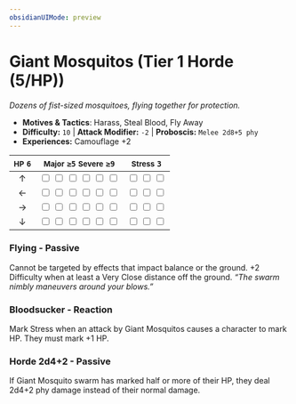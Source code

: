 ```yaml
---
obsidianUIMode: preview
---
```

# Giant Mosquitos (Tier 1 Horde (5/HP))

*Dozens of fist-sized mosquitoes, flying together for protection.*

- **Motives & Tactics**: Harass, Steal Blood, Fly Away
- **Difficulty:** `10` | **Attack Modifier:** `-2` | **Proboscis:** `Melee 2d8+5 phy`
- **Experiences:** Camouflage +2

| <small>HP</small> `6` | <small>Major</small> `≥5` <small>Severe</small> `≥9` | <small>Stress</small> `3` |
|:-:|:-:|:-:|
| ↑ |  <input type="checkbox" unchecked id="3452b74f"> <input type="checkbox" unchecked id="5d6d32b1"> <input type="checkbox" unchecked id="0af1b409"> <input type="checkbox" unchecked id="0a7bfca2"> <input type="checkbox" unchecked id="c3a9fb28"> <input type="checkbox" unchecked id="b4e8e2f1"> |  <input type="checkbox" unchecked id="3edf57c8"> <input type="checkbox" unchecked id="fbfa332a"> <input type="checkbox" unchecked id="5b6b509d"> |
| ← |  <input type="checkbox" unchecked id="b2bbc1b9"> <input type="checkbox" unchecked id="9fdbe951"> <input type="checkbox" unchecked id="83f86c7a"> <input type="checkbox" unchecked id="ee52c967"> <input type="checkbox" unchecked id="010b7f36"> <input type="checkbox" unchecked id="ad1e4e8e"> |  <input type="checkbox" unchecked id="d3dd77df"> <input type="checkbox" unchecked id="23eafcba"> <input type="checkbox" unchecked id="4a44b05f"> |
| → |  <input type="checkbox" unchecked id="a200cae5"> <input type="checkbox" unchecked id="12b06027"> <input type="checkbox" unchecked id="a64cb343"> <input type="checkbox" unchecked id="983e026a"> <input type="checkbox" unchecked id="5630f779"> <input type="checkbox" unchecked id="9d743bb6"> |  <input type="checkbox" unchecked id="dbad413f"> <input type="checkbox" unchecked id="bd270cb5"> <input type="checkbox" unchecked id="4e9de2ce"> |
| ↓ |  <input type="checkbox" unchecked id="5e038a37"> <input type="checkbox" unchecked id="b8cd8e4e"> <input type="checkbox" unchecked id="672812d9"> <input type="checkbox" unchecked id="480a1a23"> <input type="checkbox" unchecked id="0c6eca51"> <input type="checkbox" unchecked id="13c50e5c"> |  <input type="checkbox" unchecked id="8f24058e"> <input type="checkbox" unchecked id="f22300cf"> <input type="checkbox" unchecked id="3c929f06"> |

### Flying - Passive

Cannot be targeted by effects that impact balance or the ground. +2 Difficulty when at least a Very Close distance off the ground. *“The swarm nimbly maneuvers around your blows.”*

### Bloodsucker - Reaction

Mark Stress when an attack by Giant Mosquitos causes a character to mark HP. They must mark +1 HP. 

### Horde 2d4+2 - Passive

If Giant Mosquito swarm has marked half or more of their HP, they deal 2d4+2 phy damage instead of their normal damage.
